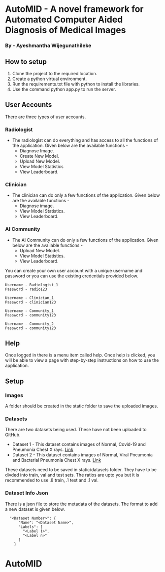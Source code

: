 # AutoMID - A novel framework for Automated Computer Aided Diagnosis of Medical Images
### By  - Ayeshmantha Wijegunathileke

## How to setup
1. Clone the project to the required location.
2. Create a python virtual environment.
3. Run the requirements.txt file with python to install the libraries.
4. Use the command python app.py to run the server.

## User Accounts
There are three types of user accounts.
### Radiologist
+ The radiologist can do everything and has access to all the functions of the application. Given below are the available functions -
  + Diagnose Image.
  + Create New Model.
  + Upload New Model.
  + View Model Statistics
  + View Leaderboard.

### Clinician
+ The clinician can do only a few functions of the application. Given below are the available functions -
  + Diagnose image.
  + View Model Statistics.
  + View Leaderboard.
  
### AI Community
+ The AI Community can do only a few functions of the application. Given below are the available functions -
  + Upload New Model.
  + View Model Statistics.
  + View Leaderboard.
  
You can create your own user account with a unique username and password or you can use the existing credentials provided below.

    Username - Radiologist_1
    Password - radio123

    Username - Clinician_1
    Password - clinician123

    Username - Community_1
    Password - community123

    Username - Community_2
    Password - community123

## Help
Once logged in there is a menu item called help. Once help is clicked, you will be able to view a page with step-by-step instructions on how to use the application.

## Setup
### Images
A folder should be created in the static folder to save the uploaded images.
### Datasets
There are two datasets being used. These have not been uploaded to GitHub.
 + Dataset 1 - This dataset contains images of Normal, Covid-19 and Pneumonia Chest X rays. [Link](https://www.kaggle.com/datasets/amanullahasraf/covid19-pneumonia-normal-chest-xray-pa-dataset?select=normal)
 + Dataset 2 - This dataset contains images of Normal, Viral Pneumonia and Bacterial Pneumonia Chest X rays. [Link](https://www.kaggle.com/datasets/inhcngphan/chest-xray)

These datasets need to be saved in static/datasets folder. They have to be divded into train, val and test sets. The ratios are upto you but it is recommended to use .8 train, .1 test and .1 val.

### Dataset Info Json
There is a json file to store the metadata of the datasets. The format to add a new dataset is given below.
```    
  "<Dataset Number>": {
      "Name": "<Dataset Name>",
      "Labels": [
        "<Label 1>",
        "<Label n>"
      ]
    }
```


# AutoMID
